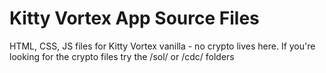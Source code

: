 # Kitty Vortex App Source Files
HTML, CSS, JS files for Kitty Vortex vanilla - no crypto lives here. If you're looking for the crypto files try the /sol/ or /cdc/ folders
